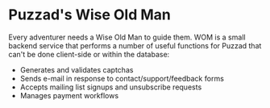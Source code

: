# Puzzad's Wise Old Man

Every adventurer needs a Wise Old Man to guide them. WOM is a small backend
service that performs a number of useful functions for Puzzad that can't be
done client-side or within the database:

- Generates and validates captchas
- Sends e-mail in response to contact/support/feedback forms
- Accepts mailing list signups and unsubscribe requests
- Manages payment workflows

